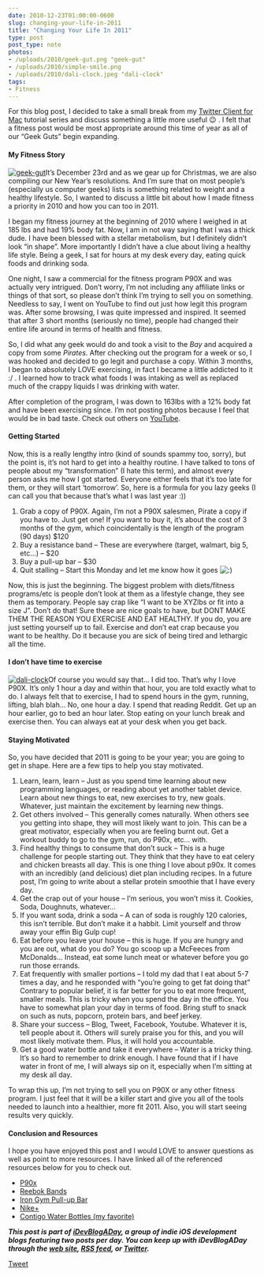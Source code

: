 ```yaml
---
date: 2010-12-23T01:00:00-0600
slug: changing-your-life-in-2011
title: "Changing Your Life In 2011"
type: post
post_type: note
photos:
- /uploads/2010/geek-gut.png "geek-gut"
- /uploads/2010/simple-smile.png
- /uploads/2010/dali-clock.jpeg "dali-clock"
tags:
- Fitness
---
```

For this blog post, I decided to take a small break from my [Twitter Client for Mac](http://brandontreb.com/creating-a-twitter-client-for-osx-%E2%80%93-part-3-publishing-tweets/) tutorial series and discuss something a little more useful 😉 . I felt that a fitness post would be most appropriate around this time of year as all of our “Geek Guts” begin expanding.


#### My Fitness Story


[![](/uploads/2010/geek-gut.png "geek-gut")](http://brandontreb.com/wp-content/uploads/2010/12/geek-gut.png)It’s December 23rd and as we gear up for Christmas, we are also compiling our New Year’s resolutions. And I’m sure that on most people’s (especially us computer geeks) lists is something related to weight and a healthy lifestyle. So, I wanted to discuss a little bit about how I made fitness a priority in 2010 and how you can too in 2011.


I began my fitness journey at the beginning of 2010 where I weighed in at 185 lbs and had 19% body fat. Now, I am in not way saying that I was a thick dude. I have been blessed with a stellar metabolism, but I definitely didn’t look “in shape”. More importantly I didn’t have a clue about living a healthy life style. Being a geek, I sat for hours at my desk every day, eating quick foods and drinking soda.


One night, I saw a commercial for the fitness program P90X and was actually very intrigued. Don’t worry, I’m not including any affiliate links or things of that sort, so please don’t think I’m trying to sell you on something. Needless to say, I went on YouTube to find out just how legit this program was. After some browsing, I was quite impressed and inspired. It seemed that after 3 short months (seriously no time), people had changed their entire life around in terms of health and fitness.


So, I did what any geek would do and took a visit to the *Bay* and acquired a copy from some *Pirates*. After checking out the program for a week or so, I was hooked and decided to go legit and purchase a copy. Within 3 months, I began to absolutely LOVE exercising, in fact I became a little addicted to it :/ . I learned how to track what foods I was intaking as well as replaced much of the crappy liquids I was drinking with water.


After completion of the program, I was down to 163lbs with a 12% body fat and have been exercising since. I’m not posting photos because I feel that would be in bad taste. Check out others on [YouTube](http://www.youtube.com/results?search_query=p90x&aq=f).


#### Getting Started


Now, this is a really lengthy intro (kind of sounds spammy too, sorry), but the point is, it’s not hard to get into a healthy routine. I have talked to tons of people about my “transformation” (I hate this term), and almost every person asks me how I got started. Everyone either feels that it’s too late for them, or they will start ‘tomorrow’. So, here is a formula for you lazy geeks (I can call you that because that’s what I was last year :))


1. Grab a copy of P90X. Again, I’m not a P90X salesmen, Pirate a copy if you have to. Just get one! If you want to buy it, it’s about the cost of 3 months of the gym, which coincidentally is the length of the program (90 days) $120
2. Buy a resistance band – These are everywhere (target, walmart, big 5, etc…) – $20
3. Buy a pull-up bar – $30
4. Quit stalling – Start this Monday and let me know how it goes ![:)](/uploads/2010/simple-smile.png)


Now, this is just the beginning. The biggest problem with diets/fitness programs/etc is people don’t look at them as a lifestyle change, they see them as temporary. People say crap like “I want to be XYZlbs or fit into a size J”. Don’t do that! Sure these are nice goals to have, but DONT MAKE THEM THE REASON YOU EXERCISE AND EAT HEALTHY. If you do, you are just setting yourself up to fail. Exercise and don’t eat crap because you want to be healthy. Do it because you are sick of being tired and lethargic all the time.


#### I don’t have time to exercise


[![](/uploads/2010/dali-clock.jpeg "dali-clock")](http://brandontreb.com/wp-content/uploads/2010/12/dali-clock.jpeg)Of course you would say that… I did too. That’s why I love P90X. It’s only 1 hour a day and within that hour, you are told exactly what to do. I always felt that to exercise, I had to spend hours in the gym, running, lifting, blah blah… No, one hour a day. I spend that reading Reddit. Get up an hour earlier, go to bed an hour later. Stop eating on your lunch break and exercise then. You can always eat at your desk when you get back.


#### Staying Motivated


So, you have decided that 2011 is going to be your year; you are going to get in shape. Here are a few tips to help you stay motivated.


1. Learn, learn, learn – Just as you spend time learning about new programming languages, or reading about yet another tablet device. Learn about new things to eat, new exercises to try, new goals. Whatever, just maintain the excitement by learning new things.
2. Get others involved – This generally comes naturally. When others see you getting into shape, they will most likely want to join. This can be a great motivator, especially when you are feeling burnt out. Get a workout buddy to go to the gym, run, do P90x, etc… with.
3. Find healthy things to consume that don’t suck – This is a huge challenge for people starting out. They think that they have to eat celery and chicken breasts all day. This is one thing I love about p90x. It comes with an incredibly (and delicious) diet plan including recipes. In a future post, I’m going to write about a stellar protein smoothie that I have every day.
4. Get the crap out of your house – I’m serious, you won’t miss it. Cookies, Soda, Doughnuts, whatever…
5. If you want soda, drink a soda – A can of soda is roughly 120 calories, this isn’t terrible. But don’t make it a habbit. Limit yourself and throw away your effin Big Gulp cup!
6. Eat before you leave your house – this is huge. If you are hungry and you are out, what do you do? You go scoop up a McFeeces from McDonalds… Instead, eat some lunch meat or whatever before you go run those errands.
7. Eat frequently with smaller portions – I told my dad that I eat about 5-7 times a day, and he responded with “you’re going to get fat doing that” Contrary to popular belief, it is far better for you to eat more frequent, smaller meals. This is tricky when you spend the day in the office. You have to somewhat plan your day in terms of food. Bring stuff to snack on such as nuts, popcorn, protein bars, and beef jerkey.
8. Share your success – Blog, Tweet, Facebook, Youtube. Whatever it is, tell people about it. Others will surely praise you for this, and you will most likely motivate them. Plus, it will hold you accountable.
9. Get a good water bottle and take it everywhere – Water is a tricky thing. It’s so hard to remember to drink enough. I have found that if I have water in front of me, I will always sip on it, especially when I’m sitting at my desk all day.


To wrap this up, I’m not trying to sell you on P90X or any other fitness program. I just feel that it will be a killer start and give you all of the tools needed to launch into a healthier, more fit 2011. Also, you will start seeing results very quickly.


#### Conclusion and Resources


I hope you have enjoyed this post and I would LOVE to answer questions as well as point to more resources. I have linked all of the referenced resources below for you to check out.


* [P90x](http://www.beachbody.com/product/fitness_programs/p90x.do?tnt=P90X_MS2_B2)
* [Reebok Bands](https://www.target.com/Reebok-Braided-Resistance-Cords-Medium/dp/B003PGNM9W/ref=br_1_6?ie=UTF8&id=Reebok%20Braided%20Resistance%20Cords%20Medium&node=174956011&searchSize=30&searchView=list&searchPage=1&sr=1-6&qid=1293149347&rh=&searchBinNameList=subjectbin,price,target_com_primary_color-bin,target_com_size-bin,target_com_brand-bin&searchRank=pmrank&frombrowse=1)
* [Iron Gym Pull-up Bar](http://www.amazon.com/Iron-Total-Upper-Body-Workout/dp/B001EJMS6K)
* [Nike+](http://itunes.apple.com/us/app/nike-gps/id387771637?mt=8)
* [Contigo Water Bottles (my favorite)](http://www.gocontigo.com/water-bottles.html)


***﻿﻿This post is part of [iDevBlogADay](http://idevblogaday.com/), a group of indie iOS development blogs featuring two posts per day. You can keep up with iDevBlogADay through the [web site](http://idevblogaday.com/), [RSS feed](http://feeds.feedburner.com/idevblogaday), or [Twitter](http://twitter.com/#search?q=%23idevblogaday).***



[Tweet](http://twitter.com/share)


